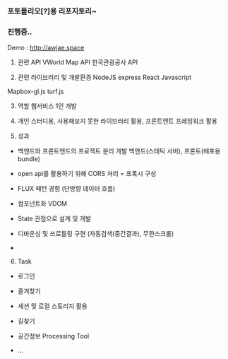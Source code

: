 ### 포토폴리오[?]용 리포지토리~ ###
### 진행중.. ###

Demo : http://awjae.space

1. 관련 API
VWorld Map API
한국관광공사 API

2. 관련 라이브러리 및 개발환경
NodeJS
express
React
Javascript

Mapbox-gl.js
turf.js

3. 역할
웹서비스 1인 개발

4. 개인 스터디용, 사용해보지 못한 라이브러리 활용, 프론트엔트 프레임워크 활용

5. 성과

- 백엔드와 프론트엔드의 프로젝트 분리 개발
백엔드(스태틱 서버), 프론트(배포용 bundle)

- open api를 활용하기 위해 CORS 처리 = 프록시 구성

- FLUX 패턴 경험 (단방향 데이터 흐름)

- 컴포넌트화 VDOM 

- State 관점으로 설계 및 개발

- 디바운싱 및 쓰로틀링 구현 (자동검색(중간결과), 무한스크롤)

-  

6. Task

- 로그인

- 즐겨찾기

- 세션 및 로컬 스토리지 활용

- 길찾기

- 공간정보 Processing Tool

- ...